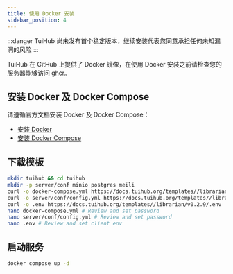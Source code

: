 ```yaml
---
title: 使用 Docker 安装
sidebar_position: 4
---
```


:::danger
TuiHub 尚未发布首个稳定版本，继续安装代表您同意承担任何未知漏洞的风险
:::

TuiHub 在 GitHub 上提供了 Docker 镜像，在使用 Docker 安装之前请检查您的服务器能够访问 [ghcr](https://ghcr.io)。

## 安装 Docker 及 Docker Compose

请遵循官方文档安装 Docker 及 Docker Compose：

- [安装 Docker](https://docs.docker.com/get-docker/)
- [安装 Docker Compose](https://docs.docker.com/compose/install/)

## 下载模板

```bash
mkdir tuihub && cd tuihub
mkdir -p server/conf minio postgres meili
curl -o docker-compose.yml https://docs.tuihub.org/templates//librarian/v0.2.9/docker-compose.yml
curl -o server/conf/config.yml https://docs.tuihub.org/templates//librarian/v0.2.9/config.yml
curl -o .env https://docs.tuihub.org/templates//librarian/v0.2.9/.env
nano docker-compose.yml # Review and set password
nano server/conf/config.yml # Review and set password
nano .env # Review and set client env
```

## 启动服务

```bash
docker compose up -d
```
